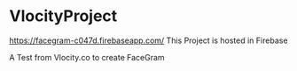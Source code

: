# VlocityProject
https://facegram-c047d.firebaseapp.com/
This Project is hosted in Firebase

A Test from Vlocity.co to create FaceGram

